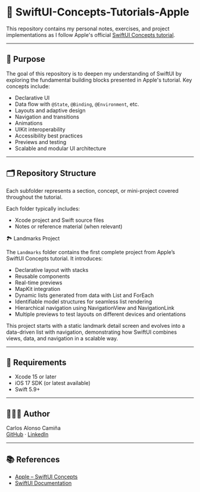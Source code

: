 # 📘 SwiftUI-Concepts-Tutorials-Apple

This repository contains my personal notes, exercises, and project implementations as I follow Apple's official [SwiftUI Concepts tutorial](https://developer.apple.com/tutorials/swiftui-concepts).

---

## 🎯 Purpose

The goal of this repository is to deepen my understanding of SwiftUI by exploring the fundamental building blocks presented in Apple's tutorial. Key concepts include: 

- Declarative UI
- Data flow with `@State`, `@Binding`, `@Environment`, etc.
- Layouts and adaptive design
- Navigation and transitions
- Animations
- UIKit interoperability
- Accessibility best practices
- Previews and testing
- Scalable and modular UI architecture

---

## 🗂 Repository Structure

Each subfolder represents a section, concept, or mini-project covered throughout the tutorial.

Each folder typically includes:

- Xcode project and Swift source files
- Notes or reference material (when relevant)

🏞 Landmarks Project

The `Landmarks` folder contains the first complete project from Apple’s SwiftUI Concepts tutorial. It introduces:

- Declarative layout with stacks
- Reusable components
- Real-time previews
- MapKit integration
- Dynamic lists generated from data with List and ForEach
- Identifiable model structures for seamless list rendering
- Hierarchical navigation using NavigationView and NavigationLink
- Multiple previews to test layouts on different devices and orientations

This project starts with a static landmark detail screen and evolves into a data-driven list with navigation, demonstrating how SwiftUI combines views, data, and navigation in a scalable way.

---

## 🚀 Requirements

- Xcode 15 or later
- iOS 17 SDK (or latest available)
- Swift 5.9+

---

## 👨🏻‍💻 Author

Carlos Alonso Camiña  
[GitHub](https://github.com/calonsocamina) · [LinkedIn](https://www.linkedin.com/in/carlosalonsocamina)

---

## 📚 References

- [Apple – SwiftUI Concepts](https://developer.apple.com/tutorials/swiftui-concepts)
- [SwiftUI Documentation](https://developer.apple.com/documentation/swiftui)
